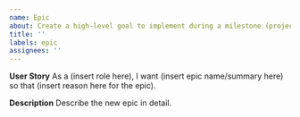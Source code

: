 ```yaml
---
name: Epic
about: Create a high-level goal to implement during a milestone (project management)
title: ''
labels: epic
assignees: ''
---
```


**User Story**
As a (insert role here), I want (insert epic name/summary here) so that (insert reason here for the epic).

**Description**
Describe the new epic in detail.
